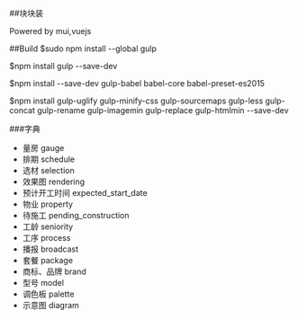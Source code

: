 ##块块装

Powered by mui,vuejs

##Build
$sudo npm install --global gulp

$npm install gulp --save-dev

$npm install --save-dev gulp-babel babel-core babel-preset-es2015

$npm install gulp-uglify gulp-minify-css gulp-sourcemaps gulp-less gulp-concat gulp-rename gulp-imagemin gulp-replace gulp-htmlmin --save-dev


###字典

*  量房 gauge
*  排期  schedule
*  选材 selection
*  效果图 rendering
*  预计开工时间 expected_start_date
*  物业 property
*  待施工 pending_construction
*  工龄 seniority
*  工序 process
*  播报 broadcast
*  套餐 package
*  商标、品牌 brand
*  型号 model
*  调色板 palette
*  示意图 diagram